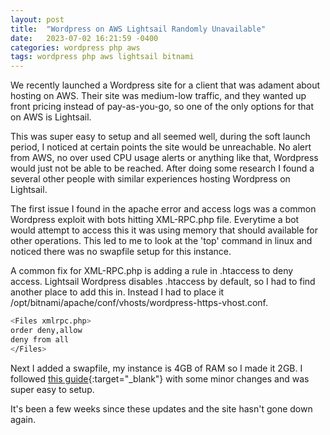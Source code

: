 ```yaml
---
layout: post
title:  "Wordpress on AWS Lightsail Randomly Unavailable"
date:   2023-07-02 16:21:59 -0400
categories: wordpress php aws
tags: wordpress php aws lightsail bitnami
---
```


We recently launched a Wordpress site for a client that was adament about hosting on AWS.  Their site was medium-low traffic, and they wanted up front pricing instead of pay-as-you-go, so one of the only options for that on AWS is Lightsail.  

This was super easy to setup and all seemed well, during the soft launch period, I noticed at certain points the site would be unreachable.  No alert from AWS, no over used CPU usage alerts or anything like that, Wordpress would just not be able to be reached. After doing some research I found a several other people with similar experiences hosting Wordpress on Lightsail.  

The first issue I found in the apache error and access logs was a common Wordpress exploit with bots hitting XML-RPC.php file.  Everytime a bot would attempt to access this it was using memory that should available for other operations.  This led to me to look at the 'top' command in linux and noticed there was no swapfile setup for this instance.

A common fix for XML-RPC.php is adding a rule in .htaccess to deny access.  Lightsail Wordpress disables .htaccess by default, so I had to find another place to add this in.  Instead I had to place it /opt/bitnami/apache/conf/vhosts/wordpress-https-vhost.conf.

```bash
<Files xmlrpc.php>
order deny,allow
deny from all
</Files>
```

Next I added a swapfile, my instance is 4GB of RAM so I made it 2GB. I followed [this guide](https://www.webhostingforbeginners.net/how-to-add-swap-space-on-aws-lightsail-server-instance/){:target="_blank"} with some minor changes and was super easy to setup.

It's been a few weeks since these updates and the site hasn't gone down again.  